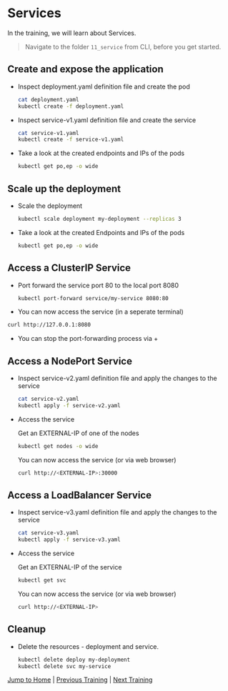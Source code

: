 # Services

In the training, we will learn about Services.

>Navigate to the folder `11_service` from CLI, before you get started. 

## Create and expose the application

* Inspect deployment.yaml definition file and create the pod
  ```bash
  cat deployment.yaml
  kubectl create -f deployment.yaml
  ```

* Inspect service-v1.yaml definition file and create the service
  ```bash
  cat service-v1.yaml
  kubectl create -f service-v1.yaml
  ```

* Take a look at the created endpoints and IPs of the pods
  ```bash
  kubectl get po,ep -o wide
  ```

## Scale up the deployment
* Scale the deployment 
  ```bash
  kubectl scale deployment my-deployment --replicas 3
  ```

* Take a look at the created Endpoints and IPs of the pods
  ```bash
  kubectl get po,ep -o wide
  ```

## Access a ClusterIP Service
* Port forward the service port 80 to the local port 8080
  ```bash
  kubectl port-forward service/my-service 8080:80
  ```

*  You can now access the service (in a seperate terminal)
  ```bash
  curl http://127.0.0.1:8080
  ```

* You can stop the port-forwarding process via <CTRL>+<C>

## Access a NodePort Service

* Inspect service-v2.yaml definition file and apply the changes to the service
  ```bash
  cat service-v2.yaml
  kubectl apply -f service-v2.yaml
  ```

* Access the service
  
  Get an EXTERNAL-IP of one of the nodes
  ```bash
  kubectl get nodes -o wide
  ```
  You can now access the service (or via web browser)
  ```bash
  curl http://<EXTERNAL-IP>:30000
  ```

## Access a LoadBalancer Service

* Inspect service-v3.yaml definition file and apply the changes to the service
  ```bash
  cat service-v3.yaml
  kubectl apply -f service-v3.yaml
  ```

* Access the service
  
  Get an EXTERNAL-IP of the service
  ```bash
  kubectl get svc 
  ```
  You can now access the service (or via web browser)
  ```bash
  curl http://<EXTERNAL-IP>
  ```

## Cleanup
* Delete the resources - deployment and service.
  ```bash
  kubectl delete deploy my-deployment
  kubectl delete svc my-service
  ```

[Jump to Home](../README.md) | [Previous Training](../10_use-persistentvolume/README.md) | [Next Training](../12_configmap/README.md)